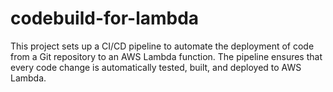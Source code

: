 # codebuild-for-lambda

This project sets up a CI/CD pipeline to automate the deployment of code from a Git repository to an AWS Lambda function. The pipeline ensures that every code change is automatically tested, built, and deployed to AWS Lambda.
